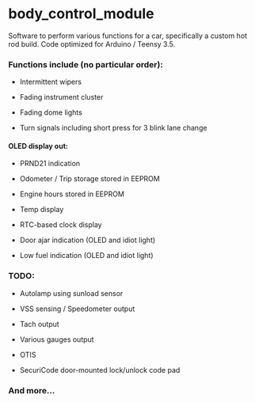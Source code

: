 # body_control_module

Software to perform various functions for a car, specifically a custom hot rod build. Code optimized for Arduino / Teensy 3.5.


### Functions include (no particular order):

* Intermittent wipers

* Fading instrument cluster

* Fading dome lights

* Turn signals including short press for 3 blink lane change

#### OLED display out:

* PRND21 indication

* Odometer / Trip storage stored in EEPROM

* Engine hours stored in EEPROM

* Temp display

* RTC-based clock display

* Door ajar indication (OLED and idiot light)

* Low fuel indication (OLED and idiot light)



### TODO:

* Autolamp using sunload sensor

* VSS sensing / Speedometer output

* Tach output

* Various gauges output

* OTIS

* SecuriCode door-mounted lock/unlock code pad

### And more...
